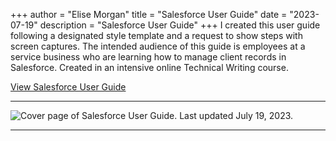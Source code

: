 +++
author = "Elise Morgan"
title = "Salesforce User Guide"
date = "2023-07-19"
description = "Salesforce User Guide"
+++
I created this user guide following a designated style template and a request to show steps with screen captures. The intended audience of this guide is employees at a service business who are learning how to manage client records in Salesforce. Created in an intensive online Technical Writing course.

[View Salesforce User Guide](https://drive.google.com/file/d/1HYX79pyulA_nGskjAYVSjYHeJdyTOyLu/view?usp=sharing)

---

![Cover page of Salesforce User Guide. Last updated July 19, 2023.](Projects/salesForce.png)

---
